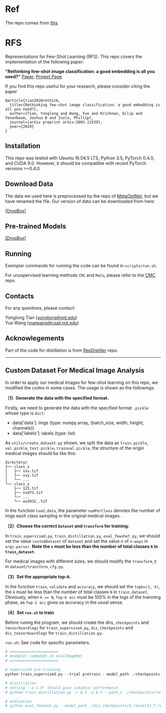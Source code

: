 # Ref

The repo comes from [this](https://github.com/WangYueFt/rfs/)


# RFS

Representations for Few-Shot Learning (RFS). This repo covers the implementation of the following paper:  

**"Rethinking few-shot image classification: a good embedding is all you need?"** [Paper](https://arxiv.org/abs/2003.11539),  [Project Page](https://people.csail.mit.edu/yuewang/projects/rfs/) 

If you find this repo useful for your research, please consider citing the paper  
```
@article{tian2020rethink,
  title={Rethinking few-shot image classification: a good embedding is all you need?},
  author={Tian, Yonglong and Wang, Yue and Krishnan, Dilip and Tenenbaum, Joshua B and Isola, Phillip},
  journal={arXiv preprint arXiv:2003.11539},
  year={2020}
}
```

## Installation

This repo was tested with Ubuntu 16.04.5 LTS, Python 3.5, PyTorch 0.4.0, and CUDA 9.0. However, it should be compatible with recent PyTorch versions >=0.4.0

## Download Data
The data we used here is preprocessed by the repo of [MetaOptNet](https://github.com/kjunelee/MetaOptNet), but we have
renamed the file. Our version of data can be downloaded from here:

[[DropBox]](https://www.dropbox.com/sh/6yd1ygtyc3yd981/AABVeEqzC08YQv4UZk7lNHvya?dl=0)

## Pre-trained Models

[[DropBox]](https://www.dropbox.com/sh/6xt97e7yxheac2e/AADFVQDbzWap6qIGIHBXsA8ca?dl=0)

## Running

Exemplar commands for running the code can be found in `scripts/run.sh`.

For unuspervised learning methods `CMC` and `MoCo`, please refer to the [CMC](http://github.com/HobbitLong/CMC) repo.

## Contacts
For any questions, please contact:

Yonglong Tian (yonglong@mit.edu)  
Yue Wang (yuewang@csail.mit.edu)

## Acknowlegements
Part of the code for distillation is from [RepDistiller](http://github.com/HobbitLong/RepDistiller) repo.

---

## Custom Dataset For Medical Image Analysis

In order to apply our medical images for few-shot learning on this repo, we modified the codes in some cases. The usage is shown as the followings.


**（1）Generate the data with the specified format.**

Firstly, we need to generate the data with the specified format `.pickle` whose type is `dict`:
- data['data']: imgs (type: numpy.array, (batch_size, width, height, channels))
- data['labels']: labels (type: list) 

As `utils/create_dataset.py` shown, we split the data as `train.pickle`, `val.pickle`, `test.pickle`, `trainval.pickle`, the structure of the origin medical images should be like this:
```
directory/
├── class_x
│   ├── xxx.tif
│   ├── xxy.tif
│   └── ...
└── class_y
    ├── 123.tif
    ├── nsdf3.tif
    └── ...
    └── asd932_.tif
```

In the function `load_data`, the parameter `numPerClass` denotes the number of imgs each class sampling in the original medical images.

**（2）Choose the correct `Dataset` and `transform` for training:**

In `train_supervised.py`, `train_distillation.py`, `eval_fewshot.py`, we should set the value `customDataset` of `dataset` and set the value $n$  of `n-ways` in `args.parser`. 
**Note the `n` must be less than the number of total classes `N` in `train_dataset`.**

For medical images with different sizes, we should modify the `transform_E` in `dataset/transform_cfg.py`.

**（3）Set the appropriate top-k.**

In the function `train`, `validate` and `accuracy`, we should set the `topk=(1, k)`, the `k` must be less than the number of total classes `N` in `train_dataset`. Obviously, when `k == N`, `Top-k acc` must be 100% in the logs of the trainning phase, as `Top-1 acc` gives us accuracy in the usual sense.

**（4）Set `run.sh` to train**

Before runing the program, we should create the dirs, `checkpoints` and `tensorboardlogs` for `train_supervised.py`, `dis_checkpoints` and `dis_tensorboardlogs` for `train_distillation.py`.

`run.sh`: See code for specific parameters.

```python
# ======================
# exampler commands on miniImageNet
# ======================

# supervised pre-training
python train_supervised.py --trial pretrain --model_path ./checkpoints --tb_path ./tensorboardlogs --data_root ./data

# distillation
# setting '-a 1.0' should give simimlar performance
# python train_distillation.py -r 0.5 -a 0.5 --path_t ./checkpoints/resnet12_customDataset_lr_0.05_decay_0.0005_trans_A_trial_pretrain/resnet12_last.pth --trial born1 --model_path ./dis_checkpoints --tb_path ./dis_tensorboardlogs --data_root ./data/

# evaluation
# python eval_fewshot.py --model_path ./dis_checkpoints/S:resnet12_T:resnet12_customDataset_kd_r:0.5_a:0.5_b:0_trans_A_born1/resnet12_last.pth --data_root ./data/customDataset/

```
